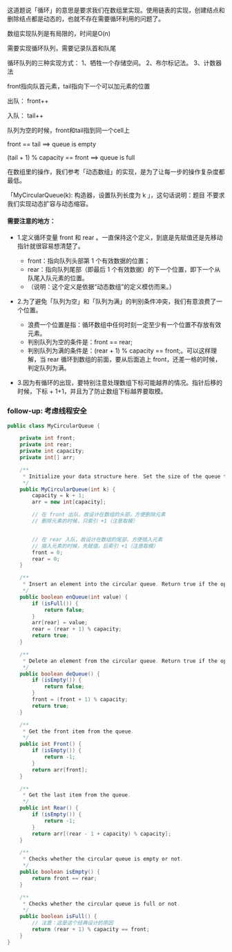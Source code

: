 这道题说「循环」的意思是要求我们在数组里实现。使用链表的实现，创建结点和删除结点都是动态的，也就不存在需要循环利用的问题了。

数组实现队列是有局限的，时间是O(n)

需要实现循环队列，需要记录队首和队尾

循环队列的三种实现方式： 1、牺牲一个存储空间。 2、布尔标记法。 3、计数器法

front指向队首元素，tail指向下一个可以加元素的位置

出队： front++

入队： tail++

队列为空的时候，front和tail指到同一个cell上

front == tail  ==> queue is empty

(tail + 1) % capacity == front ==> queue is full

在数组里的操作，我们参考「动态数组」的实现，是为了让每一步的操作复杂度都最低。

「MyCircularQueue(k): 构造器，设置队列长度为 k 」，这句话说明：题目 不要求我们实现动态扩容与动态缩容。

#### 需要注意的地方：

- 1.定义循环变量 front 和 rear 。一直保持这个定义，到底是先赋值还是先移动指针就很容易想清楚了。

  - front：指向队列头部第 1 个有效数据的位置；
  - rear：指向队列尾部（即最后 1 个有效数据）的下一个位置，即下一个从队尾入队元素的位置。
  - （说明：这个定义是依据“动态数组”的定义模仿而来。）
- 2.为了避免「队列为空」和「队列为满」的判别条件冲突，我们有意浪费了一个位置。

  - 浪费一个位置是指：循环数组中任何时刻一定至少有一个位置不存放有效元素。
  - 判别队列为空的条件是：front == rear;
  - 判别队列为满的条件是：(rear + 1) % capacity == front;。可以这样理解，当 rear 循环到数组的前面，要从后面追上 front，还差一格的时候，判定队列为满。
- 3.因为有循环的出现，要特别注意处理数组下标可能越界的情况。指针后移的时候，下标 + 1+1，并且为了防止数组下标越界要取模。

### follow-up: 考虑线程安全

```java
public class MyCircularQueue {

    private int front;
    private int rear;
    private int capacity;
    private int[] arr;

    /**
     * Initialize your data structure here. Set the size of the queue to be k.
     */
    public MyCircularQueue(int k) {
        capacity = k + 1;
        arr = new int[capacity];

        // 在 front 出队，故设计在数组的头部，方便删除元素
        // 删除元素的时候，只索引 +1（注意取模）


        // 在 rear 入队，故设计在数组的尾部，方便插入元素
        // 插入元素的时候，先赋值，后索引 +1（注意取模）
        front = 0;
        rear = 0;
    }

    /**
     * Insert an element into the circular queue. Return true if the operation is successful.
     */
    public boolean enQueue(int value) {
        if (isFull()) {
            return false;
        }
        arr[rear] = value;
        rear = (rear + 1) % capacity;
        return true;
    }

    /**
     * Delete an element from the circular queue. Return true if the operation is successful.
     */
    public boolean deQueue() {
        if (isEmpty()) {
            return false;
        }
        front = (front + 1) % capacity;
        return true;
    }

    /**
     * Get the front item from the queue.
     */
    public int Front() {
        if (isEmpty()) {
            return -1;
        }
        return arr[front];
    }

    /**
     * Get the last item from the queue.
     */
    public int Rear() {
        if (isEmpty()) {
            return -1;
        }
        return arr[(rear - 1 + capacity) % capacity];
    }

    /**
     * Checks whether the circular queue is empty or not.
     */
    public boolean isEmpty() {
        return front == rear;
    }

    /**
     * Checks whether the circular queue is full or not.
     */
    public boolean isFull() {
        // 注意：这是这个经典设计的原因
        return (rear + 1) % capacity == front;
    }
}
```
